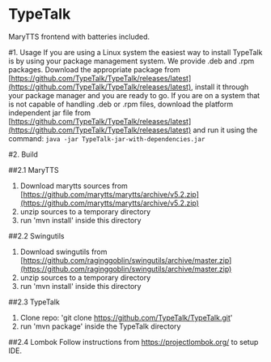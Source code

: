 # TypeTalk
MaryTTS frontend with batteries included.

#1. Usage
If you are using a Linux system the easiest way to install TypeTalk is by using your package management system. We provide .deb and .rpm packages. Download the appropriate package from [https://github.com/TypeTalk/TypeTalk/releases/latest](https://github.com/TypeTalk/TypeTalk/releases/latest), install it through your package manager and you are ready to go. If you are on a system that is not capable of handling .deb or .rpm files, download the platform independent jar file from [https://github.com/TypeTalk/TypeTalk/releases/latest](https://github.com/TypeTalk/TypeTalk/releases/latest) and run it using the command: `java -jar TypeTalk-jar-with-dependencies.jar`

#2. Build

##2.1 MaryTTS
1. Download marytts sources from [https://github.com/marytts/marytts/archive/v5.2.zip](https://github.com/marytts/marytts/archive/v5.2.zip)
2. unzip sources to a temporary directory
3. run 'mvn install' inside this directory

##2.2 Swingutils
1. Download swingutils from [https://github.com/raginggoblin/swingutils/archive/master.zip](https://github.com/raginggoblin/swingutils/archive/master.zip)
2. unzip sources to a temporary directory
3. run 'mvn install' inside this directory

##2.3 TypeTalk
1. Clone repo: 'git clone https://github.com/TypeTalk/TypeTalk.git'
2. run 'mvn package' inside the TypeTalk directory

##2.4 Lombok
Follow instructions from https://projectlombok.org/ to setup IDE.




